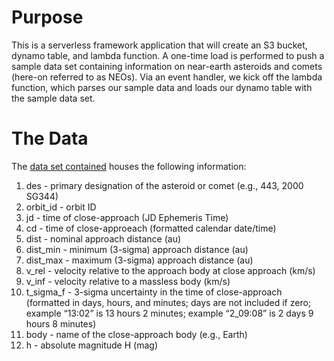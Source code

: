 # Purpose
This is a serverless framework application that will create an S3 bucket, dynamo table, and lambda function. A one-time load is performed to push a sample data set containing information on near-earth asteroids and comets (here-on referred to as NEOs). Via an event handler, we kick off the lambda function, which parses our sample data and loads our dynamo table with the sample data set.

# The Data
The [data set contained](https://ssd-api.jpl.nasa.gov/doc/cad.html) houses the following information:


1. des - primary designation of the asteroid or comet (e.g., 443, 2000 SG344)
2. orbit_id - orbit ID
3. jd - time of close-approach (JD Ephemeris Time)
4. cd - time of close-approeach (formatted calendar date/time)
5. dist - nominal approach distance (au)
6. dist_min - minimum (3-sigma) approach distance (au)
7. dist_max - maximum (3-sigma) approach distance (au)
8. v_rel - velocity relative to the approach body at close approach (km/s)
9. v_inf - velocity relative to a massless body (km/s)
10. t_sigma_f - 3-sigma uncertainty in the time of close-approach (formatted in days, hours, and minutes; days are not included if zero; example “13:02” is 13 hours 2 minutes; example “2_09:08” is 2 days 9 hours 8 minutes)
11. body - name of the close-approach body (e.g., Earth)
12. h - absolute magnitude H (mag)
